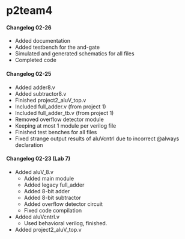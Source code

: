 # p2team4

#### Changelog 02-26
- Added documentation
- Added testbench for the and-gate
- Simulated and generated schematics for all files
- Completed code

#### Changelog 02-25
- Added adder8.v
- Added subtractor8.v
- Finished project2_aluV_top.v
- Included full_adder.v (from project 1)
- Included full_adder_tb.v (from project 1)
- Removed overflow detector module
- Keeping at most 1 module per verilog file
- Finished test benches for all files
- Fixed strange output results of aluVcntrl due to incorrect @always declaration

#### Changelog 02-23 (Lab 7)
- Added aluV_8.v
  - Added main module
  - Added legacy full_adder
  - Added 8-bit adder
  - Added 8-bit subtractor
  - Added overflow detector circuit
  - Fixed code compilation
- Added aluVcntrl.v
  - Used behavioral verilog, finished.
- Added project2_aluV_top.v
